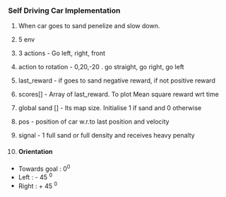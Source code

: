 ### Self Driving Car Implementation

1. When car goes to sand penelize and slow down.
2. 5 env 

3. 3 actions - Go left, right, front
4. action to rotation - 0,20,-20 . go straight, go right, go left
5. last_reward - if goes to sand negative reward, if not positive reward

6. scores[] - Array of last_reward. To plot Mean square reward wrt time

7. global sand [] - Its map size.  Initialise 1 if sand and 0 otherwise
8. pos - position of car w.r.to last position and velocity
9. signal - 1 full sand or full density and receives heavy penalty
10. #### Orientation 
* Towards goal : 0<sup>0
* Left  : - 45 <sup>0
* Right : + 45 <sup>0

